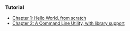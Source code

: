 
### Tutorial

* [Chapter 1: Hello World, from scratch](https://github.com/andrew-johnson-4/lambda-mountain/blob/main/TUTORIAL/hello-world.md)
* [Chapter 2: A Command Line Utility, with library support](https://github.com/andrew-johnson-4/lambda-mountain/blob/main/TUTORIAL/command-line-utility.md)
